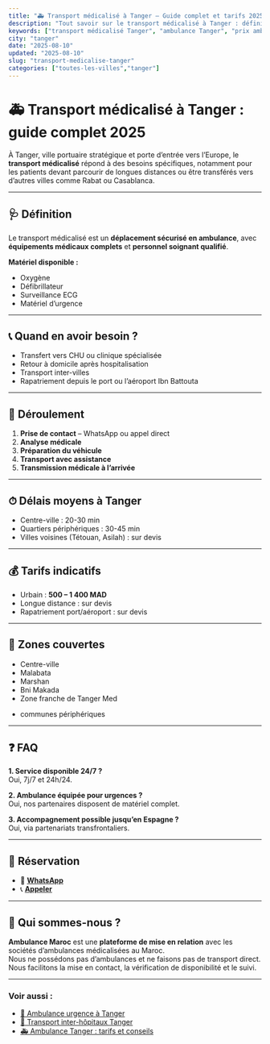 ```yaml
---
title: "🚑 Transport médicalisé à Tanger – Guide complet et tarifs 2025"
description: "Tout savoir sur le transport médicalisé à Tanger : définition, déroulement, tarifs, zones couvertes et réservation. Service 24/7."
keywords: ["transport médicalisé Tanger", "ambulance Tanger", "prix ambulance Tanger", "ambulance urgence Tanger"]
city: "tanger"
date: "2025-08-10"
updated: "2025-08-10"
slug: "transport-medicalise-tanger"
categories: ["toutes-les-villes","tanger"]
---
```


# 🚑 Transport médicalisé à Tanger : guide complet 2025

À Tanger, ville portuaire stratégique et porte d’entrée vers l’Europe, le **transport médicalisé** répond à des besoins spécifiques, notamment pour les patients devant parcourir de longues distances ou être transférés vers d’autres villes comme Rabat ou Casablanca.

---

## 🩺 Définition

Le transport médicalisé est un **déplacement sécurisé en ambulance**, avec **équipements médicaux complets** et **personnel soignant qualifié**.

**Matériel disponible :**
- Oxygène
- Défibrillateur
- Surveillance ECG
- Matériel d’urgence

---

## 📞 Quand en avoir besoin ?

- Transfert vers CHU ou clinique spécialisée  
- Retour à domicile après hospitalisation  
- Transport inter-villes  
- Rapatriement depuis le port ou l’aéroport Ibn Battouta

---

## 🔄 Déroulement

1. **Prise de contact** – WhatsApp ou appel direct  
2. **Analyse médicale**  
3. **Préparation du véhicule**  
4. **Transport avec assistance**  
5. **Transmission médicale à l’arrivée**

---

## ⏱ Délais moyens à Tanger

- Centre-ville : 20-30 min  
- Quartiers périphériques : 30-45 min  
- Villes voisines (Tétouan, Asilah) : sur devis

---

## 💰 Tarifs indicatifs

- Urbain : **500 – 1 400 MAD**  
- Longue distance : sur devis  
- Rapatriement port/aéroport : sur devis

---

## 📍 Zones couvertes

- Centre-ville  
- Malabata  
- Marshan  
- Bni Makada  
- Zone franche de Tanger Med  
+ communes périphériques

---

## ❓ FAQ

**1. Service disponible 24/7 ?**  
Oui, 7j/7 et 24h/24.

**2. Ambulance équipée pour urgences ?**  
Oui, nos partenaires disposent de matériel complet.

**3. Accompagnement possible jusqu’en Espagne ?**  
Oui, via partenariats transfrontaliers.

---

## 📲 Réservation

- 💬 [**WhatsApp**](https://wa.me/212XXXXXXX)  
- 📞 [**Appeler**](tel:+212XXXXXXX)

---

## 🏥 Qui sommes-nous ?

**Ambulance Maroc** est une **plateforme de mise en relation** avec les sociétés d’ambulances médicalisées au Maroc.  
Nous ne possédons pas d’ambulances et ne faisons pas de transport direct.  
Nous facilitons la mise en contact, la vérification de disponibilité et le suivi.

---

### Voir aussi :
- [🚨 Ambulance urgence à Tanger](#)  
- [🏥 Transport inter-hôpitaux Tanger](#)  
- [🚑 Ambulance Tanger : tarifs et conseils](#)